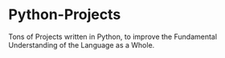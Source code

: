 # Python-Projects
Tons of Projects written in Python, to improve the Fundamental Understanding of the Language as a Whole.
